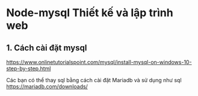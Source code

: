 # Node-mysql Thiết kế và lập trình web
## 1. Cách cài đặt mysql 
https://www.onlinetutorialspoint.com/mysql/install-mysql-on-windows-10-step-by-step.html

Các bạn có thể thay sql bằng cách cài đặt Mariadb và sử dụng như sql 
https://mariadb.com/downloads/

